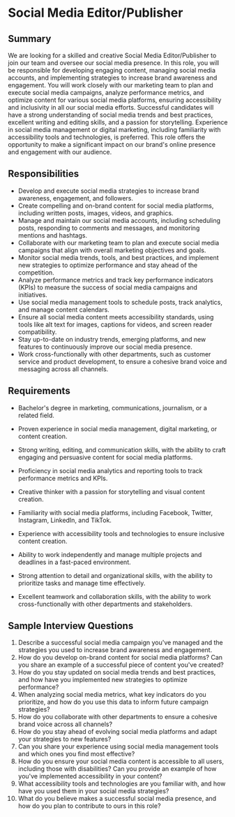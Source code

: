 # Social Media Editor/Publisher

## Summary

We are looking for a skilled and creative Social Media Editor/Publisher to join our team and
oversee our social media presence. In this role, you will be responsible for developing engaging
content, managing social media accounts, and implementing strategies to increase brand
awareness and engagement. You will work closely with our marketing team to plan and execute
social media campaigns, analyze performance metrics, and optimize content for various social
media platforms, ensuring accessibility and inclusivity in all our social media efforts.
Successful candidates will have a strong understanding of social media trends and best practices,
excellent writing and editing skills, and a passion for storytelling. Experience in social media
management or digital marketing, including familiarity with accessibility tools and technologies,
is preferred. This role offers the opportunity to make a significant impact on our brand's online
presence and engagement with our audience.

## Responsibilities

- Develop and execute social media strategies to increase brand awareness, engagement,
  and followers.
- Create compelling and on-brand content for social media platforms, including written
  posts, images, videos, and graphics.
- Manage and maintain our social media accounts, including scheduling posts, responding
  to comments and messages, and monitoring mentions and hashtags.
- Collaborate with our marketing team to plan and execute social media campaigns that
  align with overall marketing objectives and goals.
- Monitor social media trends, tools, and best practices, and implement new strategies to
  optimize performance and stay ahead of the competition.
- Analyze performance metrics and track key performance indicators (KPIs) to measure the
  success of social media campaigns and initiatives.
- Use social media management tools to schedule posts, track analytics, and manage
  content calendars.
- Ensure all social media content meets accessibility standards, using tools like alt text for
  images, captions for videos, and screen reader compatibility.
- Stay up-to-date on industry trends, emerging platforms, and new features to continuously
  improve our social media presence.
- Work cross-functionally with other departments, such as customer service and product
  development, to ensure a cohesive brand voice and messaging across all channels.

## Requirements

- Bachelor's degree in marketing, communications, journalism, or a related field.
- Proven experience in social media management, digital marketing, or content creation.
- Strong writing, editing, and communication skills, with the ability to craft engaging and
  persuasive content for social media platforms.

- Proficiency in social media analytics and reporting tools to track performance metrics and
  KPIs.
- Creative thinker with a passion for storytelling and visual content creation.
- Familiarity with social media platforms, including Facebook, Twitter, Instagram,
  LinkedIn, and TikTok.
- Experience with accessibility tools and technologies to ensure inclusive content creation.
- Ability to work independently and manage multiple projects and deadlines in a fast-paced
  environment.
- Strong attention to detail and organizational skills, with the ability to prioritize tasks and
  manage time effectively.
- Excellent teamwork and collaboration skills, with the ability to work cross-functionally
  with other departments and stakeholders.

## Sample Interview Questions

1. Describe a successful social media campaign you've managed and the strategies you used
   to increase brand awareness and engagement.
2. How do you develop on-brand content for social media platforms? Can you share an
   example of a successful piece of content you've created?
3. How do you stay updated on social media trends and best practices, and how have you
   implemented new strategies to optimize performance?
4. When analyzing social media metrics, what key indicators do you prioritize, and how do
   you use this data to inform future campaign strategies?
5. How do you collaborate with other departments to ensure a cohesive brand voice across
   all channels?
6. How do you stay ahead of evolving social media platforms and adapt your strategies to
   new features?
7. Can you share your experience using social media management tools and which ones you
   find most effective?
8. How do you ensure your social media content is accessible to all users, including those
   with disabilities? Can you provide an example of how you've implemented accessibility
   in your content?
9. What accessibility tools and technologies are you familiar with, and how have you used
   them in your social media strategies?
10. What do you believe makes a successful social media presence, and how do you plan to
    contribute to ours in this role?
